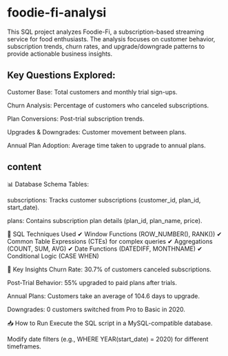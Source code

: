 # foodie-fi-analysi
This SQL project analyzes Foodie-Fi, a subscription-based streaming service for food enthusiasts. The analysis focuses on customer behavior, subscription trends, churn rates, and upgrade/downgrade patterns to provide actionable business insights.

##  Key Questions Explored:
Customer Base: Total customers and monthly trial sign-ups.

Churn Analysis: Percentage of customers who canceled subscriptions.

Plan Conversions: Post-trial subscription trends.

Upgrades & Downgrades: Customer movement between plans.

Annual Plan Adoption: Average time taken to upgrade to annual plans.

## content
📊 Database Schema
Tables:

subscriptions: Tracks customer subscriptions (customer_id, plan_id, start_date).

plans: Contains subscription plan details (plan_id, plan_name, price).

🔧 SQL Techniques Used
✔ Window Functions (ROW_NUMBER(), RANK())
✔ Common Table Expressions (CTEs) for complex queries
✔ Aggregations (COUNT, SUM, AVG)
✔ Date Functions (DATEDIFF, MONTHNAME)
✔ Conditional Logic (CASE WHEN)

🚀 Key Insights
Churn Rate: 30.7% of customers canceled subscriptions.

Post-Trial Behavior: 55% upgraded to paid plans after trials.

Annual Plans: Customers take an average of 104.6 days to upgrade.

Downgrades: 0 customers switched from Pro to Basic in 2020.

📥 How to Run
Execute the SQL script in a MySQL-compatible database.

Modify date filters (e.g., WHERE YEAR(start_date) = 2020) for different timeframes.
